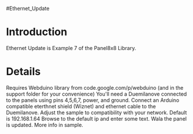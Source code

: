 #Ethernet\_Update

# Introduction #

Ethernet Update is Example 7 of the Panel8x8 Library.


# Details #

Requires Webduino library from code.google.com/p/webduino (and in the support folder for your convenience)
You'll need a Duemilanove connected to the panels using pins 4,5,6,7, power, and ground.
Connect an Arduino compatible eterthnet shield (Wiznet) and ethernet cable to the Duemilanove.
Adjust the sample to compatibility with your network.
Default is 192.168.1.64
Browse to the default ip and enter some text.
Wala the panel is updated.
More info in sample.